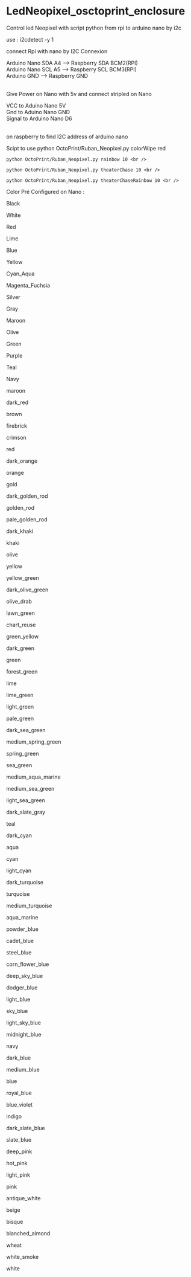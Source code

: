 # LedNeopixel_osctoprint_enclosure
Control led Neopixel with script python from rpi to arduino nano by i2c

use : i2cdetect -y 1



connect Rpi with nano by I2C Connexion

Arduino Nano SDA A4 --> Raspberry SDA BCM2(RPI)<br /> 
Arduino Nano SCL A5 --> Raspberry SCL BCM3(RPI)<br />
Arduino GND 		--> Raspberry GND<br /><br />

Give Power on Nano with 5v and connect stripled on Nano 

VCC to Aduino Nano 5V<br />
Gnd to Aduino Nano GND<br />
Signal to Arduino Nano D6<br /><br />


on raspberry to find I2C address of arduino nano


Scipt to use 
	python OctoPrint/Ruban_Neopixel.py colorWipe red <br />

	python OctoPrint/Ruban_Neopixel.py rainbow 10 <br />

	python OctoPrint/Ruban_Neopixel.py theaterChase 10 <br />

	python OctoPrint/Ruban_Neopixel.py theaterChaseRainbow 10 <br />
	
	
Color Pré Configured on Nano :

Black

White

Red

Lime

Blue

Yellow

Cyan_Aqua

Magenta_Fuchsia

Silver

Gray

Maroon

Olive

Green

Purple

Teal

Navy

maroon

dark_red

brown

firebrick

crimson

red

dark_orange

orange

gold

dark_golden_rod

golden_rod

pale_golden_rod

dark_khaki

khaki

olive

yellow

yellow_green

dark_olive_green

olive_drab

lawn_green

chart_reuse

green_yellow

dark_green

green

forest_green

lime

lime_green

light_green

pale_green

dark_sea_green

medium_spring_green

spring_green

sea_green

medium_aqua_marine

medium_sea_green

light_sea_green

dark_slate_gray

teal

dark_cyan

aqua

cyan

light_cyan

dark_turquoise

turquoise

medium_turquoise

aqua_marine

powder_blue

cadet_blue

steel_blue

corn_flower_blue

deep_sky_blue

dodger_blue

light_blue

sky_blue

light_sky_blue

midnight_blue

navy

dark_blue

medium_blue

blue

royal_blue

blue_violet

indigo

dark_slate_blue

slate_blue

deep_pink

hot_pink

light_pink

pink

antique_white

beige

bisque

blanched_almond

wheat

white_smoke

white